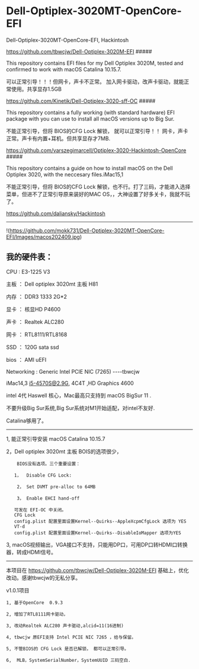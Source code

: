 # Dell-Optiplex-3020MT-OpenCore-EFI
Dell-Optiplex-3020MT-OpenCore-EFI, Hackintosh



https://github.com/tbwcjw/Dell-Optiplex-3020M-EFI         #####

This repository contains EFI files for my Dell Optiplex 3020M, tested and confirmed to work with macOS Catalina 10.15.7.

可以正常引导！！！但网卡，声卡不正常。 加入网卡驱动，改声卡驱动，就能正常使用。共享显存1.5GB


https://github.com/Kinetik/Dell-Optiplex-3020-sff-OC   #####

This repository contains a fully working (with standard hardware) EFI package with you can use to install all macOS versions up to Big Sur.

不能正常引导，但将 BIOS的CFG Lock 解锁， 就可以正常引导！！ 网卡，声卡正常。声卡有内置+耳机。但共享显存才7MB.

https://github.com/varszegimarcell/Optiplex-3020-Hackintosh-OpenCore         #####

This repository contains a guide on how to install macOS on the Dell Optiplex 3020, with the neccesary files.iMac15,1

不能正常引导，但将 BIOS的CFG Lock 解锁，也不行。打了三码，才能进入选择菜单，但进不了正常引导原来装好的MAC OS，，大神设置了好多关卡，我就不玩了。

https://github.com/daliansky/Hackintosh

-------------------------------------------------------------------

!(https://github.com/mokk731/Dell-Optiplex-3020MT-OpenCore-EFI/Images/macos202409.jpg)

## 我的硬件表：

CPU  :  E3-1225 V3

主板 ：  Dell optiplex 3020mt 主板    H81  

内存  ： DDR3 1333 2G*2

显卡 ：  核显HD P4600

声卡 ：  Realtek ALC280 

网卡 ：  RTL8111/RTL8168

SSD  ：  120G sata ssd

bios ：  AMI uEFI

Networking : Generic Intel PCIE NIC (7265) ----tbwcjw

iMac14,3 i5-4570S@2.9G, 4C4T ,HD Graphics 4600

intel 4代 Haswell 核心，Mac最高只支持到 macOS BigSur 11 .

不要升级Big Sur系统,Big Sur系统对M1开始适配，对intel不友好.

Catalina够用了。

-------------------------------------------------------------------

1, 能正常引导安装 macOS Catalina 10.15.7

2，Dell optiplex 3020mt 主板 BOIS的选项很少， 

        BIOS没有选项。三个重要设置：

       1，  Disable CFG Lock:

        2， Set DVMT pre-alloc to 64MB

        3， Enable EHCI hand-off
    
       可发在 EFI-OC 中关闭。
       CFG Lock
       config.plist 配置里面设置Kernel--Quirks--AppleXcpmCfgLock 选项为 YES
       VT-d
       config.plist 配置里面设置Kernel--Quirks--DisableIoMapper 选项为YES

3, macOS视频输出，VGA接口不支持，只能用DP口，可用DP口转HDMI口转换器，转成HDMI信号。



-------------------------------------------------------------------

本项目在 https://github.com/tbwcjw/Dell-Optiplex-3020M-EFI  基础上，优化改动。感谢tbwcjw的无私分享。


v1.0.1项目

    1, 基于OpenCore  0.9.3
    
    2, 增加了RTL8111网卡驱动，  

    3, 改动Realtek ALC280 声卡驱动,alcid=11(16进制) 

    4, tbwcjw 原EFI支持 Intel PCIE NIC 7265 ，给与保留。

    5, 不管BIOS的 CFG Lock 是否已解锁， 都可以正常引导。
    
    6,  MLB，SystemSerialNumber，SystemUUID 三码空白.
      








